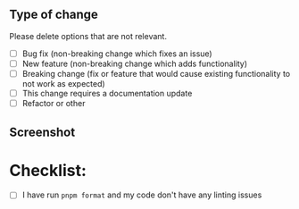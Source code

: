 ## Type of change

Please delete options that are not relevant.

<!-- Please delete options that are not relevant. -->

- [ ] Bug fix (non-breaking change which fixes an issue)
- [ ] New feature (non-breaking change which adds functionality)
- [ ] Breaking change (fix or feature that would cause existing functionality to not work as expected)
- [ ] This change requires a documentation update
- [ ] Refactor or other

## Screenshot

<!-- Please add a screenshot. This helps make it easier for us to review PRs. -->

# Checklist:

- [ ] I have run `pnpm format` and my code don't have any linting issues
